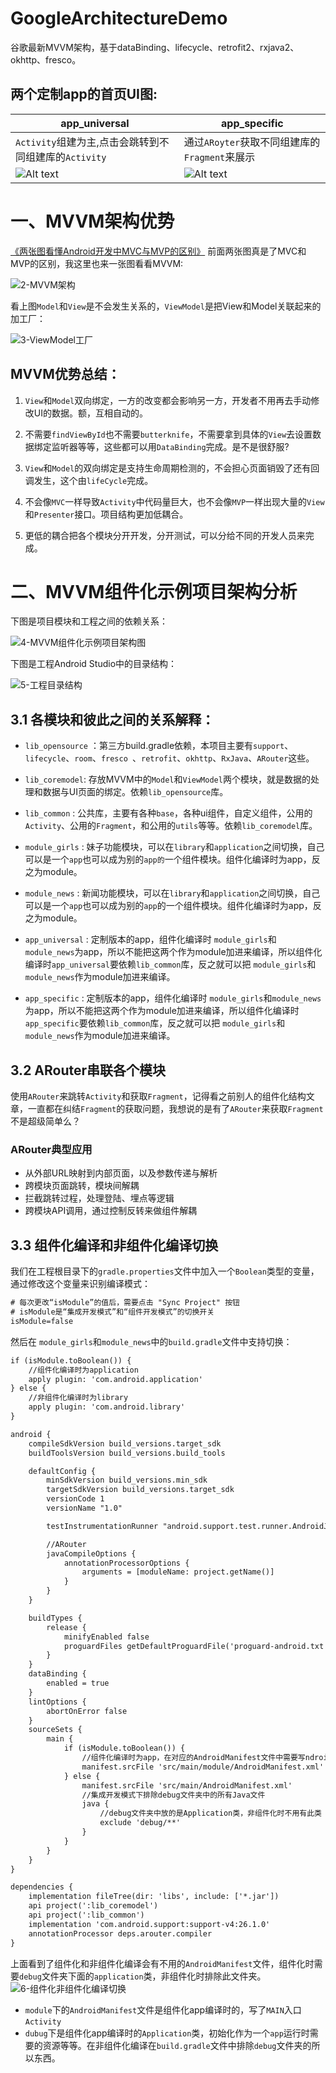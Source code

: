 # GoogleArchitectureDemo
谷歌最新MVVM架构，基于dataBinding、lifecycle、retrofit2、rxjava2、okhttp、fresco。

## 两个定制app的首页UI图:
|app_universal                                |              app_specific              |
|    ----                                |                 -----                |
|`Activity`组建为主,点击会跳转到不同组建库的`Activity`|     通过`ARoyter`获取不同组建库的`Fragment`来展示       |
 ![Alt text](./img/app_universal.png)  |  ![Alt text](./img/app_specific.png) |

# 一、MVVM架构优势
[《两张图看懂Android开发中MVC与MVP的区别》](http://blog.csdn.net/u010072711/article/details/77132403) 前面两张图真是了MVC和MVP的区别，我这里也来一张图看看MVVM:

![2-MVVM架构](http://upload-images.jianshu.io/upload_images/1813550-356c0729e43b8148.jpg?imageMogr2/auto-orient/strip%7CimageView2/2/w/1240)

看上图`Model`和`View`是不会发生关系的，`ViewModel`是把View和Model关联起来的加工厂：

![3-ViewModel工厂](http://upload-images.jianshu.io/upload_images/1813550-d491ff4bc40f7077.png?imageMogr2/auto-orient/strip%7CimageView2/2/w/1240)

## MVVM优势总结：
1. `View`和`Model`双向绑定，一方的改变都会影响另一方，开发者不用再去手动修改UI的数据。额，互相自动的。

2. 不需要`findViewById`也不需要`butterknife`，不需要拿到具体的`View`去设置数据绑定监听器等等，这些都可以用`DataBinding`完成。是不是很舒服?

3. `View`和`Model`的双向绑定是支持生命周期检测的，不会担心页面销毁了还有回调发生，这个由`lifeCycle`完成。

4. 不会像`MVC`一样导致`Activity`中代码量巨大，也不会像`MVP`一样出现大量的`View`和`Presenter`接口。项目结构更加低耦合。

5. 更低的耦合把各个模块分开开发，分开测试，可以分给不同的开发人员来完成。

# 二、MVVM组件化示例项目架构分析

下图是项目模块和工程之间的依赖关系：

![4-MVVM组件化示例项目架构图](http://upload-images.jianshu.io/upload_images/1813550-bbd85084c606df88.png?imageMogr2/auto-orient/strip%7CimageView2/2/w/1240)

下图是工程Android Studio中的目录结构：

![5-工程目录结构](http://upload-images.jianshu.io/upload_images/1813550-6b400e335063a028.png?imageMogr2/auto-orient/strip%7CimageView2/2/w/1240)

## 3.1 各模块和彼此之间的关系解释：

- `lib_opensource` ：第三方build.gradle依赖，本项目主要有`support`、` lifecycle`、`room`、`fresco `、`retrofit`、`okhttp`、`RxJava`、`ARouter`这些。

- `lib_coremodel`: 存放MVVM中的`Model`和`ViewModel`两个模块，就是数据的处理和数据与UI页面的绑定。依赖`lib_opensource`库。

- `lib_common` : 公共库，主要有各种`base`，各种ui组件，自定义组件，公用的`Activity`、公用的`Fragment`，和公用的`utils`等等。依赖`lib_coremodel`库。

- `module_girls` : 妹子功能模块，可以在`library`和`application`之间切换，自己可以是一个`app`也可以成为别的`app的`一个组件模块。组件化编译时为app，反之为module。

- `module_news` : 新闻功能模块，可以在`library`和`application`之间切换，自己可以是一个`app`也可以成为别的`app`的一个组件模块。组件化编译时为app，反之为module。

- `app_universal` : 定制版本的app，组件化编译时 `module_girls`和`module_news`为app，所以不能把这两个作为module加进来编译，所以组件化编译时`app_universal`要依赖`lib_common`库，反之就可以把 `module_girls`和`module_news`作为module加进来编译。

- `app_specific` : 定制版本的app，组件化编译时 `module_girls`和`module_news`为app，所以不能把这两个作为module加进来编译，所以组件化编译时`app_specific`要依赖`lib_common`库，反之就可以把 `module_girls`和`module_news`作为module加进来编译。

## 3.2 ARouter串联各个模块
使用`ARouter`来跳转`Activity`和获取`Fragment`，记得看之前别人的组件化结构文章，一直都在纠结`Fragment`的获取问题，我想说的是有了`ARouter`来获取`Fragment`不是超级简单么？

### ARouter典型应用
- 从外部URL映射到内部页面，以及参数传递与解析
- 跨模块页面跳转，模块间解耦
- 拦截跳转过程，处理登陆、埋点等逻辑
- 跨模块API调用，通过控制反转来做组件解耦


## 3.3 组件化编译和非组件化编译切换
我们在工程根目录下的`gradle.properties`文件中加入一个`Boolean`类型的变量，通过修改这个变量来识别编译模式：
```xml
# 每次更改“isModule”的值后，需要点击 "Sync Project" 按钮
# isModule是“集成开发模式”和“组件开发模式”的切换开关
isModule=false
```

然后在 `module_girls`和`module_news`中的`build.gradle`文件中支持切换：
```xml
if (isModule.toBoolean()) {
    //组件化编译时为application
    apply plugin: 'com.android.application'
} else {
    //非组件化编译时为library
    apply plugin: 'com.android.library'
}

android {
    compileSdkVersion build_versions.target_sdk
    buildToolsVersion build_versions.build_tools

    defaultConfig {
        minSdkVersion build_versions.min_sdk
        targetSdkVersion build_versions.target_sdk
        versionCode 1
        versionName "1.0"

        testInstrumentationRunner "android.support.test.runner.AndroidJUnitRunner"

        //ARouter
        javaCompileOptions {
            annotationProcessorOptions {
                arguments = [moduleName: project.getName()]
            }
        }
    }

    buildTypes {
        release {
            minifyEnabled false
            proguardFiles getDefaultProguardFile('proguard-android.txt'), 'proguard-rules.pro'
        }
    }
    dataBinding {
        enabled = true
    }
    lintOptions {
        abortOnError false
    }
    sourceSets {
        main {
            if (isModule.toBoolean()) {
                //组件化编译时为app，在对应的AndroidManifest文件中需要写ndroid.intent.action.MAIN入口Activity
                manifest.srcFile 'src/main/module/AndroidManifest.xml'
            } else {
                manifest.srcFile 'src/main/AndroidManifest.xml'
                //集成开发模式下排除debug文件夹中的所有Java文件
                java {
                    //debug文件夹中放的是Application类，非组件化时不用有此类
                    exclude 'debug/**'
                }
            }
        }
    }
}

dependencies {
    implementation fileTree(dir: 'libs', include: ['*.jar'])
    api project(':lib_coremodel')
    api project(':lib_common')
    implementation 'com.android.support:support-v4:26.1.0'
    annotationProcessor deps.arouter.compiler
}

```

上面看到了组件化和非组件化编译会有不用的`AndroidManifest`文件，组件化时需要`debug`文件夹下面的`application`类，非组件化时排除此文件夹。
![6-组件化非组件化编译切换](http://upload-images.jianshu.io/upload_images/1813550-61ec9294257cd412.png?imageMogr2/auto-orient/strip%7CimageView2/2/w/1240)

- `module`下的`AndroidManifest`文件是组件化app编译时的，写了`MAIN`入口`Activity`
- `dubug`下是组件化app编译时的`Application`类，初始化作为一个`app`运行时需要的资源等等。在非组件化编译在`build.gradle`文件中排除`debug`文件夹的所以东西。
